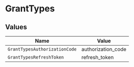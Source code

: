 # GrantTypes


## Values

| Name                          | Value                         |
| ----------------------------- | ----------------------------- |
| `GrantTypesAuthorizationCode` | authorization_code            |
| `GrantTypesRefreshToken`      | refresh_token                 |